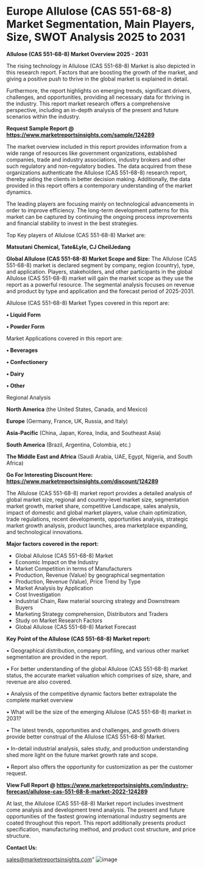 # Europe Allulose (CAS 551-68-8) Market Segmentation, Main Players, Size, SWOT Analysis 2025 to 2031

<Strong> Allulose (CAS 551-68-8) Market Overview 2025 - 2031</strong>

The rising technology in Allulose (CAS 551-68-8) Market is also depicted in this research report. Factors that are boosting the growth of the market, and giving a positive push to thrive in the global market is explained in detail.

Furthermore, the report highlights on emerging trends, significant drivers, challenges, and opportunities, providing all necessary data for thriving in the industry. This report market research offers a comprehensive perspective, including an in-depth analysis of the present and future scenarios within the industry.

<strong>Request Sample Report @ <a href=https://www.marketreportsinsights.com/sample/124289>https://www.marketreportsinsights.com/sample/124289</a></strong>

The market overview included in this report provides information from a wide range of resources like government organizations, established companies, trade and industry associations, industry brokers and other such regulatory and non-regulatory bodies. The data acquired from these organizations authenticate the Allulose (CAS 551-68-8) research report, thereby aiding the clients in better decision making. Additionally, the data provided in this report offers a contemporary understanding of the market dynamics.

The leading players are focusing mainly on technological advancements in order to improve efficiency. The long-term development patterns for this market can be captured by continuing the ongoing process improvements and financial stability to invest in the best strategies.

Top Key players of Allulose (CAS 551-68-8) Market are:

<strong>Matsutani Chemical, Tate&Lyle, CJ CheilJedang</strong>

<strong><b>Global Allulose (CAS 551-68-8) Market Scope and Size:</b></strong>
The Allulose (CAS 551-68-8) market is declared segment by company, region (country), type, and application. Players, stakeholders, and other participants in the global Allulose (CAS 551-68-8) market will gain the market scope as they use the report as a powerful resource. The segmental analysis focuses on revenue and product by type and application and the forecast period of 2025-2031.

Allulose (CAS 551-68-8) Market Types covered in this report are:

<strong>• Liquid Form

• Powder Form</strong>

Market Applications covered in this report are:

<strong>• Beverages

• Confectionery

• Dairy

• Other</strong> 

Regional Analysis

<strong>North America</strong> (the United States, Canada, and Mexico)

<strong>Europe</strong> (Germany, France, UK, Russia, and Italy)

<strong>Asia-Pacific</strong> (China, Japan, Korea, India, and Southeast Asia)

<strong>South America</strong> (Brazil, Argentina, Colombia, etc.)

<strong>The Middle East and Africa</strong> (Saudi Arabia, UAE, Egypt, Nigeria, and South Africa)

<strong>Go For Interesting Discount Here: <a href=https://www.marketreportsinsights.com/discount/124289>https://www.marketreportsinsights.com/discount/124289</a></strong>

The Allulose (CAS 551-68-8) market report provides a detailed analysis of global market size, regional and country-level market size, segmentation market growth, market share, competitive Landscape, sales analysis, impact of domestic and global market players, value chain optimization, trade regulations, recent developments, opportunities analysis, strategic market growth analysis, product launches, area marketplace expanding, and technological innovations.

<strong><b>Major factors covered in the report:</b></strong>
<ul>
  <li>Global Allulose (CAS 551-68-8) Market </li>
  <li>Economic Impact on the Industry</li>
  <li>Market Competition in terms of Manufacturers</li>
  <li>Production, Revenue (Value) by geographical segmentation</li>
  <li>Production, Revenue (Value), Price Trend by Type</li>
  <li>Market Analysis by Application</li>
  <li>Cost Investigation</li>
  <li>Industrial Chain, Raw material sourcing strategy and Downstream Buyers</li>
  <li>Marketing Strategy comprehension, Distributors and Traders</li>
  <li>Study on Market Research Factors</li>
  <li>Global Allulose (CAS 551-68-8) Market Forecast</li>
</ul>

<strong><b>Key Point of the Allulose (CAS 551-68-8) Market report:</b></strong>

• Geographical distribution, company profiling, and various other market segmentation are provided in the report.

• For better understanding of the global Allulose (CAS 551-68-8) market status, the accurate market valuation which comprises of size, share, and revenue are also covered.

• Analysis of the competitive dynamic factors better extrapolate the complete market overview

• What will be the size of the emerging Allulose (CAS 551-68-8) market in 2031?

• The latest trends, opportunities and challenges, and growth drivers provide better construal of the Allulose (CAS 551-68-8) Market.

• In-detail industrial analysis, sales study, and production understanding shed more light on the future market growth rate and scope.

• Report also offers the opportunity for customization as per the customer request.

<strong><b>View Full Report @ <a href=https://www.marketreportsinsights.com/industry-forecast/allulose-cas-551-68-8-market-2022-124289>https://www.marketreportsinsights.com/industry-forecast/allulose-cas-551-68-8-market-2022-124289</a></b></strong>


At last, the Allulose (CAS 551-68-8) Market report includes investment come analysis and development trend analysis. The present and future opportunities of the fastest growing international industry segments are coated throughout this report. This report additionally presents product specification, manufacturing method, and product cost structure, and price structure.

<strong>Contact Us:</strong>

sales@marketreportsinsights.com"
![image](https://github.com/user-attachments/assets/df297dc5-920d-43a3-b3bb-db44cd71e71f)
